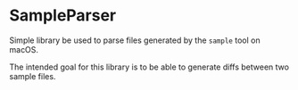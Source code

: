 # SampleParser

Simple library be used to parse files generated by the `sample` tool on macOS.

The intended goal for this library is to be able to generate diffs between two sample files.
